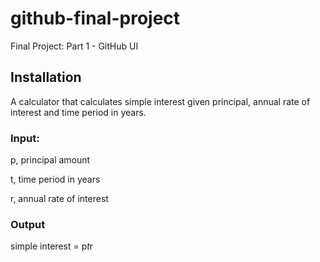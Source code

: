 # github-final-project
Final Project: Part 1 - GitHub UI

## Installation
A calculator that calculates simple interest given principal, annual rate of interest and time period in years.

### Input:
   p, principal amount
   
   t, time period in years
   
   r, annual rate of interest
   
### Output
   simple interest = p*t*r
